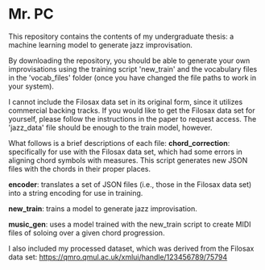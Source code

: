 # Mr. PC
This repository contains the contents of my undergraduate thesis: a machine learning model to generate jazz improvisation. 

By downloading the repository, you should be able to generate your own improvisations using the training script 'new_train' and the vocabulary files in the 'vocab_files' folder (once you have changed the file paths to work in your system).

I cannot include the Filosax data set in its original form, since it utilizes commercial backing tracks. If you would like to get the Filosax data set for yourself, please follow the instructions in the paper to request access. The 'jazz_data' file should be enough to the train model, however. 

What follows is a brief descriptions of each file:
**chord_correction**: specifically for use with the Filosax data set, which had some errors in aligning chord symbols with measures. This script generates new JSON files with the chords in their proper places.

**encoder**: translates a set of JSON files (i.e., those in the Filosax data set) into a string encoding for use in training.

**new_train**: trains a model to generate jazz improvisation.

**music_gen**: uses a model trained with the new_train script to create MIDI files of soloing over a given chord progression.

I also included my processed dataset, which was derived from the Filosax data set:
https://qmro.qmul.ac.uk/xmlui/handle/123456789/75794
